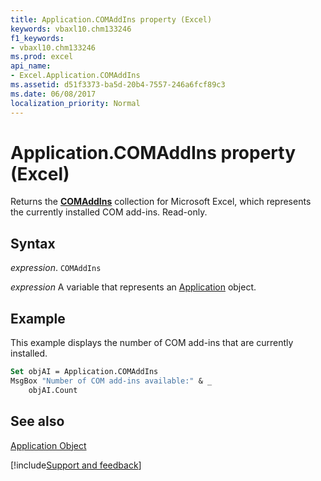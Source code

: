 ```yaml
---
title: Application.COMAddIns property (Excel)
keywords: vbaxl10.chm133246
f1_keywords:
- vbaxl10.chm133246
ms.prod: excel
api_name:
- Excel.Application.COMAddIns
ms.assetid: d51f3373-ba5d-20b4-7557-246a6fcf89c3
ms.date: 06/08/2017
localization_priority: Normal
---
```



# Application.COMAddIns property (Excel)

Returns the  **[COMAddIns](Office.COMAddIns.md)** collection for Microsoft Excel, which represents the currently installed COM add-ins. Read-only.


## Syntax

_expression_. `COMAddIns`

_expression_ A variable that represents an [Application](Excel.Application-graph-property.md) object.


## Example

This example displays the number of COM add-ins that are currently installed.


```vb
Set objAI = Application.COMAddIns 
MsgBox "Number of COM add-ins available:" & _ 
    objAI.Count
```


## See also


[Application Object](Excel.Application(object).md)

[!include[Support and feedback](~/includes/feedback-boilerplate.md)]